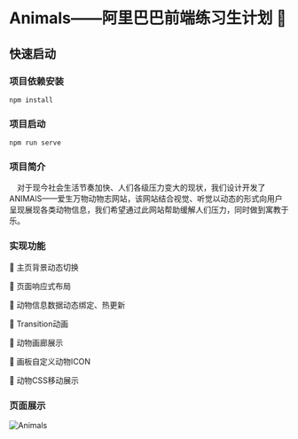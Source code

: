 # Animals——阿里巴巴前端练习生计划 🌱

## 快速启动

### 项目依赖安装

```
npm install
```

### 项目启动

```
npm run serve
```

### 项目简介

&ensp;&ensp;对于现今社会生活节奏加快、人们各级压力变大的现状，我们设计开发了ANIMAlS——爱生万物动物志网站，该网站结合视觉、听觉以动态的形式向用户呈现展现各类动物信息，我们希望通过此网站帮助缓解人们压力，同时做到寓教于乐。

### 实现功能

💬 主页背景动态切换

💬 页面响应式布局

💬 动物信息数据动态绑定、热更新

💬 Transition动画

💬 动物画廊展示

💬 画板自定义动物ICON

💬 动物CSS移动展示

### 页面展示

![Animals](./assets/show.png)